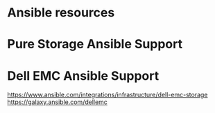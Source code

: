 # Ansible resources


# Pure Storage Ansible Support


# Dell EMC Ansible Support
https://www.ansible.com/integrations/infrastructure/dell-emc-storage
https://galaxy.ansible.com/dellemc

<!--stackedit_data:
eyJoaXN0b3J5IjpbMTcyOTQwMTczMyw3MzA5OTgxMTZdfQ==
-->